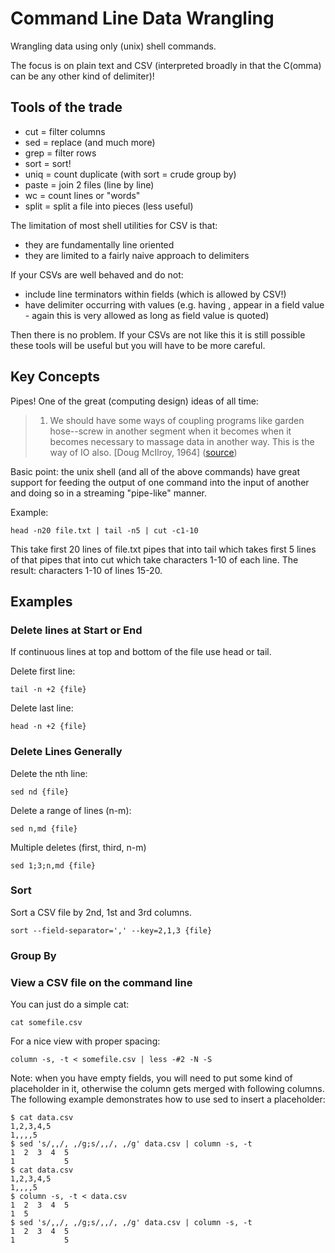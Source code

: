 # Command Line Data Wrangling

Wrangling data using only (unix) shell commands.

The focus is on plain text and CSV (interpreted broadly in that the C(omma) can
be any other kind of delimiter)!

## Tools of the trade

* cut = filter columns
* sed = replace (and much more)
* grep = filter rows
* sort = sort!
* uniq = count duplicate (with sort = crude group by)
* paste = join 2 files (line by line)
* wc = count lines or "words"
* split = split a file into pieces (less useful)

The limitation of most shell utilities for CSV is that:

* they are fundamentally line oriented
* they are limited to a fairly naive approach to delimiters

If your CSVs are well behaved and do not:

* include line terminators within fields (which is allowed by CSV!)
* have delimiter occurring with values (e.g. having , appear in a field value -
  again this is very allowed as long as field value is quoted)

Then there is no problem. If your CSVs are not like this it is still possible
these tools will be useful but you will have to be more careful.

## Key Concepts

Pipes! One of the great (computing design) ideas of all time:

> 1. We should have some ways of coupling programs like garden hose--screw in
> another segment when it becomes when it becomes necessary to massage data in
> another way.  This is the way of IO also. [Doug McIlroy, 1964] ([source](http://doc.cat-v.org/unix/pipes/))

Basic point: the unix shell (and all of the above commands) have great support
for feeding the output of one command into the input of another and doing so in
a streaming "pipe-like" manner.

Example:

    head -n20 file.txt | tail -n5 | cut -c1-10

This take first 20 lines of file.txt pipes that into tail which takes first 5
lines of that pipes that into cut which take characters 1-10 of each line. The
result: characters 1-10 of lines 15-20.


## Examples

### Delete lines at Start or End

If continuous lines at top and bottom of the file use head or tail.

Delete first line:

    tail -n +2 {file}

Delete last line:

    head -n +2 {file}

### Delete Lines Generally

Delete the nth line:

    sed nd {file}

Delete a range of lines (n-m):

    sed n,md {file}

Multiple deletes (first, third, n-m)

    sed 1;3;n,md {file}

### Sort

Sort a CSV file by 2nd, 1st and 3rd columns.

    sort --field-separator=',' --key=2,1,3 {file}

### Group By

### View a CSV file on the command line

You can just do a simple cat:

```
cat somefile.csv
```

For a nice view with proper spacing:

```
column -s, -t < somefile.csv | less -#2 -N -S
```

Note: when you have empty fields, you will need to put some kind of placeholder in it, otherwise the column gets merged with following columns. The following example demonstrates how to use sed to insert a placeholder:

```
$ cat data.csv
1,2,3,4,5
1,,,,5
$ sed 's/,,/, ,/g;s/,,/, ,/g' data.csv | column -s, -t
1  2  3  4  5
1           5
$ cat data.csv
1,2,3,4,5
1,,,,5
$ column -s, -t < data.csv
1  2  3  4  5
1  5
$ sed 's/,,/, ,/g;s/,,/, ,/g' data.csv | column -s, -t
1  2  3  4  5
1           5
```
